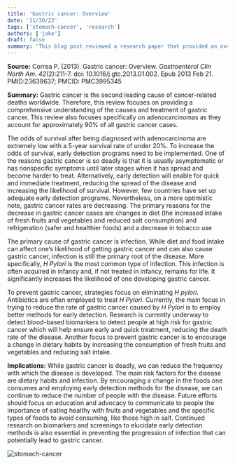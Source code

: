 ```yaml
---
title: 'Gastric cancer: Overview'
date: '11/30/22'
tags: ['stomach-cancer', 'research']
authors: ['jake']
draft: false
summary: 'This blog post reviewed a research paper that provided an overview of the causes and treatment of gastric cancer. Read this blog post to learn about the study and its implications for the future.'
---
```

**Source:**
Correa P. (2013). Gastric cancer: Overview. *Gastroenterol Clin 
	North Am. 42*(2):211-7. doi: 10.1016/j.gtc.2013.01.002. Epub 
	2013 Feb 21. PMID:23639637; PMCID: PMC3995345
	
**Summary:**
Gastric cancer is the second leading cause of cancer-related deaths worldwide. Therefore, this review focuses on providing a comprehensive understanding of the causes and treatment of gastric cancer. This review also focuses specifically on adenocarcinomas as they account for approximately 90% of all gastric cancer cases. 

The odds of survival after being diagnosed with adenocarcinoma are extremely low with a 5-year survival rate of under 20%. To increase the odds of survival, early detection programs need to be implemented. One of the reasons gastric cancer is so deadly is that it is usually asymptomatic or has nonspecific symptoms until later stages when it has spread and become harder to treat. Alternatively, early detection will enable for quick and immediate treatment, reducing the spread of the disease and increasing the likelihood of survival. However, few countries have set up adequate early detection programs. Nevertheless, on a more optimistic note, gastric cancer rates are decreasing. The primary reasons for the decrease in gastric cancer cases are changes in diet (the increased intake of fresh fruits and vegetables and reduced salt consumption) and refrigeration (safer and healthier foods) and a decrease in tobacco use

The primary cause of gastric cancer is infection. While diet and food intake can affect one’s likelihood of getting gastric cancer and can also cause gastric cancer, infection is still the primary root of the disease. More specifically, *H Pylori* is the most common type of infection. This infection is often acquired in infancy and, if not treated in infancy, remains for life. It significantly increases the likelihood of one developing gastric cancer.

To prevent gastric cancer, strategies focus on eliminating *H pylori*. Antibiotics are often employed to treat *H Pylori*. Currently, the main focus in trying to reduce the rate of gastric cancer caused by *H Pylori* is to employ better methods for early detection. Research is currently underway to detect blood-based biomarkers to detect people at high risk for gastric cancer which will help ensure early and quick treatment, reducing the death rate of the disease. Another focus to prevent gastric cancer is to encourage a change in dietary habits by increasing the consumption of fresh fruits and vegetables and reducing salt intake.

 
**Implications:**
While gastric cancer is deadly, we can reduce the frequency with which the disease is developed. The main risk factors for the disease are dietary habits and infection. By encouraging a change in the foods one consumes and employing early detection methods for the disease, we can continue to reduce the number of people with the disease. Future efforts should focus on education and advocacy to communicate to people the importance of eating healthy with fruits and vegetables and the specific types of foods to avoid consuming, like those high in salt. Continued research on biomarkers and screenings to elucidate early detection methods is also essential in preventing the progression of infection that can potentially lead to gastric cancer.


![stomach-cancer](https://alaskasurgicaloncology.com/wp-content/uploads/2021/01/stomach-cancer-anatomy.jpg)

